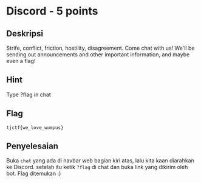 # Discord - 5 points
## Deskripsi

Strife, conflict, friction, hostility, disagreement. Come chat with us! We'll be sending out announcements and other important information, and maybe even a flag!

## Hint

Type ?flag in chat

## Flag

```
tjctf{we_love_wumpus}
```

## Penyelesaian

Buka `chat` yang ada di navbar web bagian kiri atas, lalu kita kaan diarahkan ke Discord. setelah itu ketik `?flag` di chat dan buka link yang dikirim oleh bot. Flag ditemukan :)